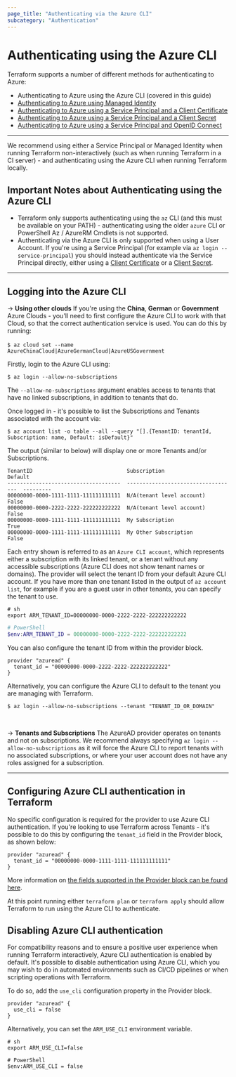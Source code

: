 ```yaml
---
page_title: "Authenticating via the Azure CLI"
subcategory: "Authentication"
---
```


# Authenticating using the Azure CLI

Terraform supports a number of different methods for authenticating to Azure:

* Authenticating to Azure using the Azure CLI (covered in this guide)
* [Authenticating to Azure using Managed Identity](managed_service_identity.html)
* [Authenticating to Azure using a Service Principal and a Client Certificate](service_principal_client_certificate.html)
* [Authenticating to Azure using a Service Principal and a Client Secret](service_principal_client_secret.html)
* [Authenticating to Azure using a Service Principal and OpenID Connect](service_principal_oidc.html)

---

We recommend using either a Service Principal or Managed Identity when running Terraform non-interactively (such as when running Terraform in a CI server) - and authenticating using the Azure CLI when running Terraform locally.

## Important Notes about Authenticating using the Azure CLI

* Terraform only supports authenticating using the `az` CLI (and this must be available on your PATH) - authenticating using the older `azure` CLI or PowerShell Az / AzureRM Cmdlets is not supported.
* Authenticating via the Azure CLI is only supported when using a User Account. If you're using a Service Principal (for example via `az login --service-principal`) you should instead authenticate via the Service Principal directly, either using a [Client Certificate](service_principal_client_certificate.html) or a [Client Secret](service_principal_client_secret.html).

---

## Logging into the Azure CLI

-> **Using other clouds** If you're using the **China**, **German** or **Government** Azure Clouds - you'll need to first configure the Azure CLI to work with that Cloud, so that the correct authentication service is used.  You can do this by running: <br><br>`$ az cloud set --name AzureChinaCloud|AzureGermanCloud|AzureUSGovernment`

Firstly, login to the Azure CLI using:

```shell-session
$ az login --allow-no-subscriptions
```

The `--allow-no-subscriptions` argument enables access to tenants that have no linked subscriptions, in addition to tenants that do.

Once logged in - it's possible to list the Subscriptions and Tenants associated with the account via:

```shell-session
$ az account list -o table --all --query "[].{TenantID: tenantId, Subscription: name, Default: isDefault}"
```

The output (similar to below) will display one or more Tenants and/or Subscriptions.

```
TenantID                              Subscription                         Default
------------------------------------  -----------------------------------  ---------
00000000-0000-1111-1111-111111111111  N/A(tenant level account)            False
00000000-0000-2222-2222-222222222222  N/A(tenant level account)            False
00000000-0000-1111-1111-111111111111  My Subscription                      True
00000000-0000-1111-1111-111111111111  My Other Subscription                False
```

Each entry shown is referred to as an `Azure CLI account`, which represents either a subscription with its linked tenant, or a tenant without any accessible subscriptions (Azure CLI does not show tenant names or domains). The provider will select the tenant ID from your default Azure CLI account. If you have more than one tenant listed in the output of `az account list`, for example if you are a guest user in other tenants, you can specify the tenant to use.

```shell-session
# sh
export ARM_TENANT_ID=00000000-0000-2222-2222-222222222222
```
```powershell
# PowerShell
$env:ARM_TENANT_ID = 00000000-0000-2222-2222-222222222222
```

You can also configure the tenant ID from within the provider block.

```hcl
provider "azuread" {
  tenant_id = "00000000-0000-2222-2222-222222222222"
}
```

Alternatively, you can configure the Azure CLI to default to the tenant you are managing with Terraform.

```shell-session
$ az login --allow-no-subscriptions --tenant "TENANT_ID_OR_DOMAIN"
```

<br>

-> **Tenants and Subscriptions** The AzureAD provider operates on tenants and not on subscriptions. We recommend always specifying `az login --allow-no-subscriptions` as it will force the Azure CLI to report tenants with no associated subscriptions, or where your user account does not have any roles assigned for a subscription.

---

## Configuring Azure CLI authentication in Terraform

No specific configuration is required for the provider to use Azure CLI authentication. If you're looking to use Terraform across Tenants - it's possible to do this by configuring the `tenant_id` field in the Provider block, as shown below:

```hcl
provider "azuread" {
  tenant_id = "00000000-0000-1111-1111-111111111111"
}
```

More information on [the fields supported in the Provider block can be found here](../index.html#argument-reference).

At this point running either `terraform plan` or `terraform apply` should allow Terraform to run using the Azure CLI to authenticate.

## Disabling Azure CLI authentication

For compatibility reasons and to ensure a positive user experience when running Terraform interactively, Azure CLI authentication is enabled by default. It's possible to disable authentication using Azure CLI, which you may wish to do in automated environments such as CI/CD pipelines or when scripting operations with Terraform.

To do so, add the `use_cli` configuration property in the Provider block.

```hcl
provider "azuread" {
  use_cli = false
}
```

Alternatively, you can set the `ARM_USE_CLI` environment variable.

```shell
# sh
export ARM_USE_CLI=false

# PowerShell
$env:ARM_USE_CLI = false
```
